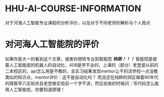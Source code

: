 # HHU-AI-COURSE-INFORMATION
对于河海人工智能专业课程的分析评价，以及对于不同老师的解析与个人观点

# 对河海人工智能院的评价

如果你是大一的看到这个文章，或者你想转专业到智能院
**_快跑！！！_** 
智能院是披着人工智能皮的机器人的自动化，408是学不全的，上课的（部分）老登是以前的二本校区的，api怎么用是不教的，去实习结果发现mentor让干的活学校一点没教类似的知识点，mentor评价：这不是自动化吗？
而且还在纯粹的郊区做着90年代的降智早八实验并且老登做实验前一个字不讲，然后验收的时候问：写代码怎么能用人工智能呢，你要知道原理！
